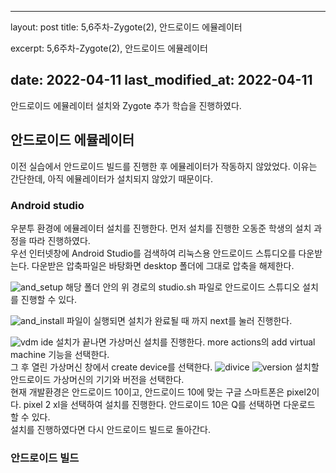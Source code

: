 
---
layout: post
title: 5,6주차-Zygote(2), 안드로이드 에뮬레이터

excerpt: 5,6주차-Zygote(2), 안드로이드 에뮬레이터

date: 2022-04-11
last_modified_at: 2022-04-11
---

안드로이드 에뮬레이터 설치와 Zygote 추가 학습을 진행하였다.

<H2>안드로이드 에뮬레이터</H2>
이전 실습에서 안드로이드 빌드를 진행한 후 에뮬레이터가 작동하지 않았었다.
이유는 간단한데, 아직 에뮬레이터가 설치되지 않았기 때문이다.
<H3>Android studio</H3>
우분투 환경에 에뮬레이터 설치를 진행한다.
먼저 설치를 진행한 오동준 학생의 설치 과정을 따라 진행하였다.
<br>
우선 인터넷창에 Android Studio를 검색하여 리눅스용 안드로이드 스튜디오를 다운받는다.
다운받은 압축파일은 바탕화면 desktop 폴더에 그대로 압축을 해제한다.

![and_setup](https://user-images.githubusercontent.com/28878937/162782329-e7c2805f-4eb9-4966-a09a-5ca09fd6e6eb.png)
해당 폴더 안의 위 경로의 studio.sh 파일로 안드로이드 스튜디오 설치를 진행할 수 있다.

![and_install](https://user-images.githubusercontent.com/28878937/162782493-7f3ef1c9-18ea-4811-94fe-144ef6fa5363.png)
파일이 실행되면 설치가 완료될 때 까지 next를 눌러 진행한다.

![vdm](https://user-images.githubusercontent.com/28878937/162782646-c5762b19-6bed-453d-8f17-810ad482d1af.png)
ide 설치가 끝나면 가상머신 설치를 진행한다. more actions의 add virtual machine 기능을 선택한다.
<br>
그 후 열린 가상머신 창에서 create device를 선택한다.
![divice](https://user-images.githubusercontent.com/28878937/162782946-485af61d-6e1c-4a82-9f85-4fd99384cd6a.png)
![version](https://user-images.githubusercontent.com/28878937/162782968-408796aa-34ae-4705-9e2d-98dffdb32556.png)
설치할 안드로이드 가상머신의 기기와 버전을 선택한다. 
<br>
현재 개발환경은 안드로이드 10이고, 안드로이드 10에 맞는 구글 스마트폰은 pixel2이다.
pixel 2 xl을 선택하여 설치를 진행한다. 안드로이드 10은 Q를 선택하면 다운로드 할 수 있다.
<br>
설치를 진행하였다면 다시 안드로이드 빌드로 돌아간다.
<H3>안드로이드 빌드</H3>



